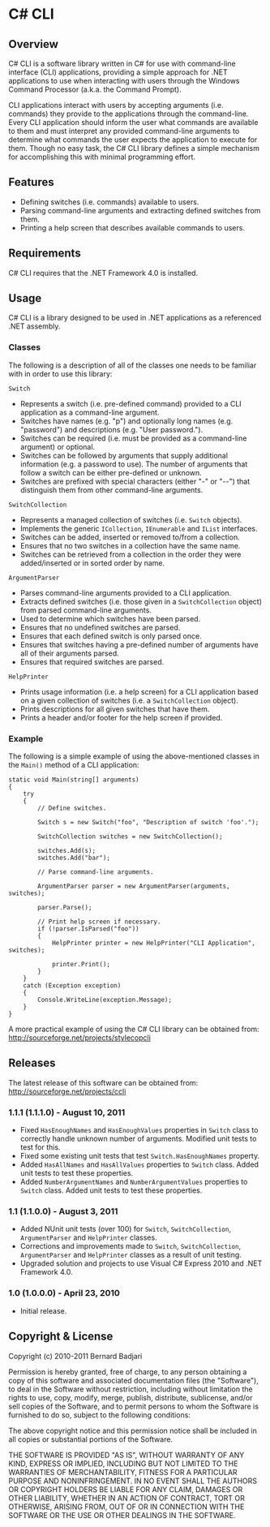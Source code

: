 ﻿C# CLI
======

Overview
--------

C# CLI is a software library written in C# for use with command-line interface (CLI) applications, providing a simple approach for .NET applications to use when interacting with users through the Windows Command Processor (a.k.a. the Command Prompt).

CLI applications interact with users by accepting arguments (i.e. commands) they provide to the applications through the command-line. Every CLI application should inform the user what commands are available to them and must interpret any provided command-line arguments to determine what commands the user expects the application to execute for them. Though no easy task, the C# CLI library defines a simple mechanism for accomplishing this with minimal programming effort.

Features
--------

- Defining switches (i.e. commands) available to users.
- Parsing command-line arguments and extracting defined switches from them.
- Printing a help screen that describes available commands to users.

Requirements
------------

C# CLI requires that the .NET Framework 4.0 is installed.

Usage
-----

C# CLI is a library designed to be used in .NET applications as a referenced .NET assembly.

### Classes ###

The following is a description of all of the classes one needs to be familiar with in order to use this library:

`Switch`

- Represents a switch (i.e. pre-defined command) provided to a CLI application as a command-line argument.
- Switches have names (e.g. "p") and optionally long names (e.g. "password") and descriptions (e.g. "User password.").
- Switches can be required (i.e. must be provided as a command-line argument) or optional.
- Switches can be followed by arguments that supply additional information (e.g. a password to use). The number of arguments that follow a switch can be either pre-defined or unknown.
- Switches are prefixed with special characters (either "-" or "--") that distinguish them from other command-line arguments.

`SwitchCollection`

- Represents a managed collection of switches (i.e. `Switch` objects).
- Implements the generic `ICollection`, `IEnumerable` and `IList` interfaces.
- Switches can be added, inserted or removed to/from a collection.
- Ensures that no two switches in a collection have the same name.
- Switches can be retrieved from a collection in the order they were added/inserted or in sorted order by name.

`ArgumentParser`

- Parses command-line arguments provided to a CLI application.
- Extracts defined switches (i.e. those given in a `SwitchCollection` object) from parsed command-line arguments.
- Used to determine which switches have been parsed.
- Ensures that no undefined switches are parsed.
- Ensures that each defined switch is only parsed once.
- Ensures that switches having a pre-defined number of arguments have all of their arguments parsed.
- Ensures that required switches are parsed.

`HelpPrinter`

- Prints usage information (i.e. a help screen) for a CLI application based on a given collection of switches (i.e. a `SwitchCollection` object).
- Prints descriptions for all given switches that have them.
- Prints a header and/or footer for the help screen if provided.

### Example ###

The following is a simple example of using the above-mentioned classes in the `Main()` method of a CLI application:

    static void Main(string[] arguments)
    {
        try
        {
            // Define switches.

            Switch s = new Switch("foo", "Description of switch 'foo'.");

            SwitchCollection switches = new SwitchCollection();

            switches.Add(s);
            switches.Add("bar");

            // Parse command-line arguments.

            ArgumentParser parser = new ArgumentParser(arguments, switches);

            parser.Parse();

            // Print help screen if necessary.
            if (!parser.IsParsed("foo"))
            {
                HelpPrinter printer = new HelpPrinter("CLI Application", switches);

                printer.Print();
            }
        }
        catch (Exception exception)
        {
            Console.WriteLine(exception.Message);
        }
    }

A more practical example of using the C# CLI library can be obtained from: <http://sourceforge.net/projects/stylecopcli>

Releases
--------

The latest release of this software can be obtained from: <http://sourceforge.net/projects/ccli>

### 1.1.1 (1.1.1.0) - August 10, 2011 ###

- Fixed `HasEnoughNames` and `HasEnoughValues` properties in `Switch` class to correctly handle unknown number of arguments. Modified unit tests to test for this.
- Fixed some existing unit tests that test `Switch.HasEnoughNames` property.
- Added `HasAllNames` and `HasAllValues` properties to `Switch` class. Added unit tests to test these properties.
- Added `NumberArgumentNames` and `NumberArgumentValues` properties to `Switch` class. Added unit tests to test these properties.

### 1.1 (1.1.0.0) - August 3, 2011 ###

- Added NUnit unit tests (over 100) for `Switch`, `SwitchCollection`, `ArgumentParser` and `HelpPrinter` classes.
- Corrections and improvements made to `Switch`, `SwitchCollection`, `ArgumentParser` and `HelpPrinter` classes as a result of unit testing.
- Upgraded solution and projects to use Visual C# Express 2010 and .NET Framework 4.0.

### 1.0 (1.0.0.0) - April 23, 2010 ###

- Initial release.

Copyright & License
-------------------

Copyright (c) 2010-2011 Bernard Badjari

Permission is hereby granted, free of charge, to any person obtaining a copy of this software and associated documentation files (the "Software"), to deal in the Software without restriction, including without limitation the rights to use, copy, modify, merge, publish, distribute, sublicense, and/or sell copies of the Software, and to permit persons to whom the Software is furnished to do so, subject to the following conditions:

The above copyright notice and this permission notice shall be included in all copies or substantial portions of the Software.

THE SOFTWARE IS PROVIDED "AS IS", WITHOUT WARRANTY OF ANY KIND, EXPRESS OR IMPLIED, INCLUDING BUT NOT LIMITED TO THE WARRANTIES OF MERCHANTABILITY, FITNESS FOR A PARTICULAR PURPOSE AND NONINFRINGEMENT. IN NO EVENT SHALL THE AUTHORS OR COPYRIGHT HOLDERS BE LIABLE FOR ANY CLAIM, DAMAGES OR OTHER LIABILITY, WHETHER IN AN ACTION OF CONTRACT, TORT OR OTHERWISE, ARISING FROM, OUT OF OR IN CONNECTION WITH THE SOFTWARE OR THE USE OR OTHER DEALINGS IN THE SOFTWARE.
